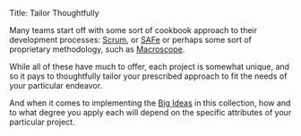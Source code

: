 Title: Tailor Thoughtfully

Many teams start off with some sort of cookbook approach to their development processes: [Scrum][], or [SAFe][] or perhaps some sort of proprietary methodology, such as [Macroscope][].

While all of these have much to offer, each project is somewhat unique, and so it pays to thoughtfully tailor your prescribed approach to fit the needs of your particular endeavor.

And when it comes to implementing the [Big Ideas][big-ideas] in this collection, how and to what degree you apply each will depend on the specific attributes of your particular project.

[big-ideas]: index.html
[macroscope]: https://en.wikipedia.org/wiki/Macroscope_(methodology_suite)
[safe]: http://scaledagileframework.com
[scrum]: https://en.wikipedia.org/wiki/Scrum_(software_development)
